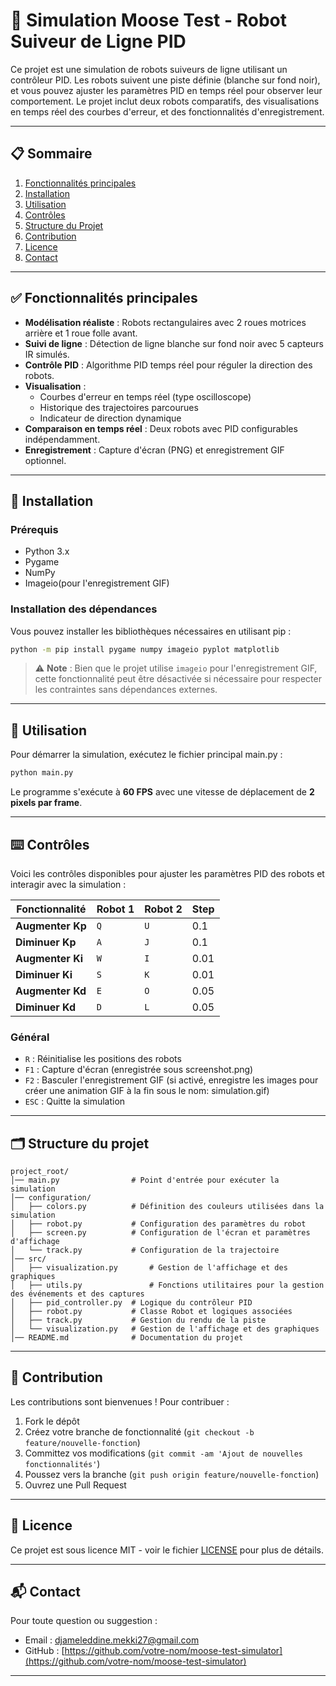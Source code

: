 # 🎯 Simulation Moose Test - Robot Suiveur de Ligne PID

Ce projet est une simulation de robots suiveurs de ligne utilisant un contrôleur PID. Les robots suivent une piste définie (blanche sur fond noir), et vous pouvez ajuster les paramètres PID en temps réel pour observer leur comportement. Le projet inclut deux robots comparatifs, des visualisations en temps réel des courbes d'erreur, et des fonctionnalités d'enregistrement.

---

## 📋 Sommaire

1. [Fonctionnalités principales](#-fonctionnalités-principales)
1. [Installation](#-installation)
2. [Utilisation](#-utilisation)
3. [Contrôles](#-contrôles)
4. [Structure du Projet](#-structure-du-projet)
5. [Contribution](#-contribution)
6. [Licence](#-licence)
7. [Contact](#-contact)

---

## ✅ Fonctionnalités principales

- **Modélisation réaliste** : Robots rectangulaires avec 2 roues motrices arrière et 1 roue folle avant.
- **Suivi de ligne** : Détection de ligne blanche sur fond noir avec 5 capteurs IR simulés.
- **Contrôle PID** : Algorithme PID temps réel pour réguler la direction des robots.
- **Visualisation** :
  - Courbes d'erreur en temps réel (type oscilloscope)
  - Historique des trajectoires parcourues
  - Indicateur de direction dynamique
- **Comparaison en temps réel** : Deux robots avec PID configurables indépendamment.
- **Enregistrement** : Capture d'écran (PNG) et enregistrement GIF optionnel.

---

## 🔧 Installation

### Prérequis

- Python 3.x
- Pygame
- NumPy
- Imageio(pour l'enregistrement GIF)

### Installation des dépendances

Vous pouvez installer les bibliothèques nécessaires en utilisant pip :

```bash
python -m pip install pygame numpy imageio pyplot matplotlib
```
> ⚠️ **Note** : Bien que le projet utilise `imageio` pour l'enregistrement GIF, cette fonctionnalité peut être désactivée si nécessaire pour respecter les contraintes sans dépendances externes.

---

## 🚀 Utilisation

Pour démarrer la simulation, exécutez le fichier principal main.py :

```bash
python main.py
```

Le programme s'exécute à **60 FPS** avec une vitesse de déplacement de **2 pixels par frame**.

---

## ⌨️ Contrôles

Voici les contrôles disponibles pour ajuster les paramètres PID des robots et interagir avec la simulation :

| Fonctionnalité | Robot 1 | Robot 2 | Step |
|----------------|---------|---------|---------|
| **Augmenter Kp** | `Q` | `U` | 0.1 |
| **Diminuer Kp** | `A` | `J` | 0.1 |
| **Augmenter Ki** | `W` | `I` | 0.01 |
| **Diminuer Ki** | `S` | `K` | 0.01 |
| **Augmenter Kd** | `E` | `O` | 0.05 |
| **Diminuer Kd** | `D` | `L` | 0.05 |

### Général

* `R` : Réinitialise les positions des robots
* `F1` : Capture d'écran (enregistrée sous screenshot.png)
* `F2` : Basculer l'enregistrement GIF (si activé, enregistre les images pour créer une animation GIF à la fin sous le nom: simulation.gif)
* `ESC` : Quitte la simulation

---

## 🗂️ Structure du projet

```
project_root/
│── main.py                # Point d'entrée pour exécuter la simulation
│── configuration/
│   ├── colors.py          # Définition des couleurs utilisées dans la simulation
│   ├── robot.py           # Configuration des paramètres du robot
│   ├── screen.py          # Configuration de l'écran et paramètres d'affichage
│   └── track.py           # Configuration de la trajectoire
│── src/
│   ├── visualization.py       # Gestion de l'affichage et des graphiques
│   ├── utils.py               # Fonctions utilitaires pour la gestion des événements et des captures
│   ├── pid_controller.py  # Logique du contrôleur PID
│   ├── robot.py           # Classe Robot et logiques associées
│   ├── track.py           # Gestion du rendu de la piste
│   └── visualization.py   # Gestion de l'affichage et des graphiques
│── README.md              # Documentation du projet
```

---

## 🤝 Contribution

Les contributions sont bienvenues ! Pour contribuer :

1. Fork le dépôt
2. Créez votre branche de fonctionnalité (`git checkout -b feature/nouvelle-fonction`)
3. Committez vos modifications (`git commit -am 'Ajout de nouvelles fonctionnalités'`)
4. Poussez vers la branche (`git push origin feature/nouvelle-fonction`)
5. Ouvrez une Pull Request

---

## 📄 Licence

Ce projet est sous licence MIT - voir le fichier [LICENSE](LICENSE) pour plus de détails.

---

## 📬 Contact

Pour toute question ou suggestion :
- Email : djameleddine.mekki27@gmail.com
- GitHub : [https://github.com/votre-nom/moose-test-simulator](https://github.com/votre-nom/moose-test-simulator)

---